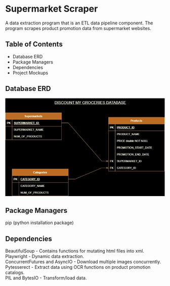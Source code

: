 # Supermarket Scraper
A data extraction program that is an ETL data pipeline component. The program scrapes product promotion data from supermarket websites.

## Table of Contents  
- Database ERD
- Package Managers
- Dependencies
- Project Mockups
## Database ERD
![DB_Diagram](https://github.com/Sibusiso-Gumede/supermarket-scraper/blob/master/product-promotions-database-diagram.jpg)

## Package Managers  
pip (python installation package)

## Dependencies  
BeautifulSoup - Contains functions for mutating html files into xml.  
Playwright - Dynamic data extraction.  
ConcurrentFutures and AsyncIO - Download multiple images concurrently.  
Pytesserect - Extract data using OCR functions on product promotion catalogs.  
PIL and BytesIO - Transform/load data.
